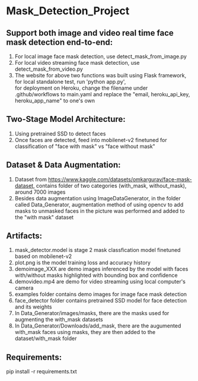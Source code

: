 # Mask_Detection_Project
## Support both image and video real time face mask detection end-to-end:
  1. For local image face mask detection, use detect_mask_from_image.py
  2. For local video streaming face mask detection, use detect_mask_from_video.py
  3. The website for above two functions was built using Flask framework,    
     for local standalone test, run 'python app.py',    
     for deployment on Heroku, change the filename under .github/workflows to main.yaml and replace the "email, heroku_api_key, heroku_app_name" to one's own
## Two-Stage Model Architecture:
  1. Using pretrained SSD to detect faces
  2. Once faces are detected, feed into mobilenet-v2 finetuned for classification of "face with mask" vs "face without mask" 
## Dataset & Data Augmentation:
  1. Dataset from https://www.kaggle.com/datasets/omkargurav/face-mask-dataset, contains folder of two categories (with_mask, without_mask), around 7000 images
  2. Besides data augmentation using ImageDataGenerator, in the folder called Data_Generator, augmentation method of using opencv to add masks to unmasked faces in the picture was performed and added to the "with mask" dataset
## Artifacts:
  1. mask_detector.model is stage 2 mask classfication model finetuned based on mobilenet-v2
  2. plot.png is the model training loss and accuracy history
  3. demoimage_XXX are demo images inferenced by the model with faces with/without masks highlighted with bounding box and confidence
  4. demovideo.mp4 are demo for video streaming using local computer's camera
  5. examples folder contains demo images for image face mask detection
  6. face_detector folder contains pretrained SSD model for face detection and its weights
  7. In Data_Generator/images/masks, there are the masks used for augmenting the with_mask datasets
  8. In Data_Generator/Downloads/add_mask, there are the augumented with_mask faces using masks, they are then added to the dataset/with_mask folder
## Requirements:
  pip install -r requirements.txt

